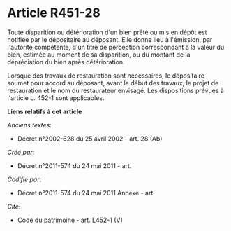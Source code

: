 # Article R451-28

Toute disparition ou détérioration d'un bien prêté ou mis en dépôt est notifiée par le dépositaire au déposant. Elle donne
lieu à l'émission, par l'autorité compétente, d'un titre de perception correspondant à la valeur du bien, estimée au moment
de sa disparition, ou du montant de la dépréciation du bien après détérioration.

Lorsque des travaux de restauration sont nécessaires, le dépositaire soumet pour accord au déposant, avant le début des
travaux, le projet de restauration et le nom du restaurateur envisagé. Les dispositions prévues à l'article L. 452-1 sont
applicables.

**Liens relatifs à cet article**

_Anciens textes_:

  - Décret n°2002-628 du 25 avril 2002 - art. 28 (Ab)

_Créé par_:

  - Décret n°2011-574 du 24 mai 2011  - art.

_Codifié par_:

  - Décret n°2011-574 du 24 mai 2011 Annexe - art.

_Cite_:

  - Code du patrimoine - art. L452-1 (V)
